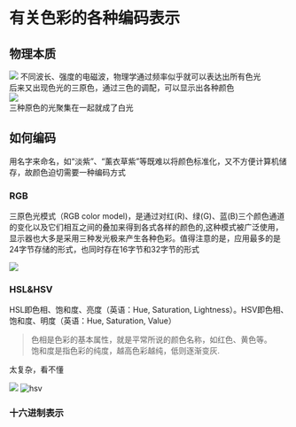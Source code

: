 # 有关色彩的各种编码表示
## 物理本质
![](https://pic2.zhimg.com/80/v2-ffc7b8c0c6eb906a15ec46b4cb676fb2_hd.jpg)
不同波长、强度的电磁波，物理学通过频率似乎就可以表达出所有色光  
后来又出现色光的三原色，通过三色的调配，可以显示出各种颜色  
![](https://pic3.zhimg.com/80/v2-868c4332b317a6c1d83f13392af03c48_hd.jpg)  
三种原色的光聚集在一起就成了白光
## 如何编码
用名字来命名，如“淡紫”、“薰衣草紫”等既难以将颜色标准化，又不方便计算机储存，故颜色迫切需要一种编码方式

### RGB

三原色光模式（RGB color model)，是通过对红(R)、绿(G)、蓝(B)三个颜色通道的变化以及它们相互之间的叠加来得到各式各样的颜色的,这种模式被广泛使用，显示器也大多是采用三种发光极来产生各种色彩。值得注意的是，应用最多的是24字节存储的形式，也同时存在16字节和32字节的形式

![](http://blog.shuiguzi.com/images/Shader/5/rgb.png)
### HSL&HSV

HSL即色相、饱和度、亮度（英语：Hue, Saturation, Lightness）。HSV即色相、饱和度、明度（英语：Hue, Saturation, Value）  
>色相是色彩的基本属性，就是平常所说的颜色名称，如红色、黄色等。  
>饱和度是指色彩的纯度，越高色彩越纯，低则逐渐变灰.

太复杂，看不懂

![](http://www.canon.co.jp/imaging/picturestyle/editor/images/b1-e-img-1.jpg)
![](https://www.researchgate.net/profile/I_El-Feghi/publication/224299024/figure/fig1/AS:341224843169793@1458365750612/Figure-1-HSV-color-space-representation.png "hsv")
### 十六进制表示
